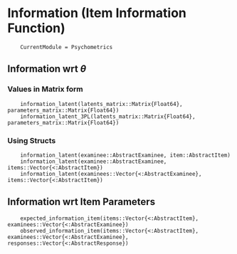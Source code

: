 # Information (Item Information Function)

```@meta
    CurrentModule = Psychometrics
```

## Information wrt $\theta$

### Values in Matrix form

```@docs
    information_latent(latents_matrix::Matrix{Float64}, parameters_matrix::Matrix{Float64})
    information_latent_3PL(latents_matrix::Matrix{Float64}, parameters_matrix::Matrix{Float64})
```

### Using Structs

```@docs
    information_latent(examinee::AbstractExaminee, item::AbstractItem)
    information_latent(examinee::AbstractExaminee, items::Vector{<:AbstractItem})
    information_latent(examinees::Vector{<:AbstractExaminee}, items::Vector{<:AbstractItem})
```

## Information wrt Item Parameters

```@docs
    expected_information_item(items::Vector{<:AbstractItem}, examinees::Vector{<:AbstractExaminee})
    observed_information_item(items::Vector{<:AbstractItem}, examinees::Vector{<:AbstractExaminee}, responses::Vector{<:AbstractResponse})
```
